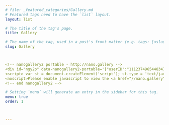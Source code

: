 ```yaml
---
# file: _featured_categories/Gallery.md
# Featured tags need to have the `list` layout.
layout: list

# The title of the tag's page.
title: Gallery

# The name of the tag, used in a post's front matter (e.g. tags: [<slug>]).
slug: Gallery



<!-- nanogallery2 portable - http://nano.gallery -->
<div id="ngy2p" data-nanogallery2-portable='{"userID":"111237496544834758595","kind":"google2","album":"6629161777708182513","thumbnailOpenOriginal":true,"thumbnailWidth":"400","thumbnailHeight":"auto","thumbnailBorderVertical":0,"thumbnailBorderHorizontal":0,"colorScheme":{"thumbnail":{"background":"rgba(68,68,68,0)"}},"thumbnailLabel":{"display":false},"thumbnailAlignment":"center"}'>nanogallery2</div>
<script> var st = document.createElement('script'); st.type = 'text/javascript'; st.src = '//nano.gallery/portable.php?k=m&u='+encodeURI(window.location.href); document.getElementsByTagName('head')[0].appendChild(st); </script>
<noscript>Please enable javascript to view the <a href="//nano.gallery">gallery powered by nanogallery2.</a></noscript>
<!-- end nanogallery2 -->

# Setting `menu` will generate an entry in the sidebar for this tag.
menu: true
order: 1



---
```


